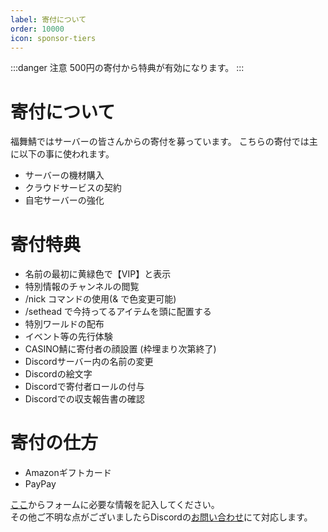 ```yaml
---
label: 寄付について
order: 10000
icon: sponsor-tiers
---
```

:::danger 注意
500円の寄付から特典が有効になります。
:::

# 寄付について

福舞鯖ではサーバーの皆さんからの寄付を募っています。
こちらの寄付では主に以下の事に使われます。

- サーバーの機材購入
- クラウドサービスの契約
- 自宅サーバーの強化
# 寄付特典
- 名前の最初に黄緑色で【VIP】と表示
- 特別情報のチャンネルの閲覧
- /nick コマンドの使用(& で色変更可能)
- /sethead で今持ってるアイテムを頭に配置する
- 特別ワールドの配布
- イベント等の先行体験
- CASINO鯖に寄付者の顔設置 (枠埋まり次第終了)
- Discordサーバー内の名前の変更
- Discordの絵文字
- Discordで寄付者ロールの付与
- Discordでの収支報告書の確認

# 寄付の仕方
- Amazonギフトカード
- PayPay

[ここ](https://forms.gle/acgvDS28rdDX9wa27)からフォームに必要な情報を記入してください。  
その他ご不明な点がございましたらDiscordの[お問い合わせ](https://canary.discord.com/channels/976737865671270411/976739193768276019)にて対応します。
